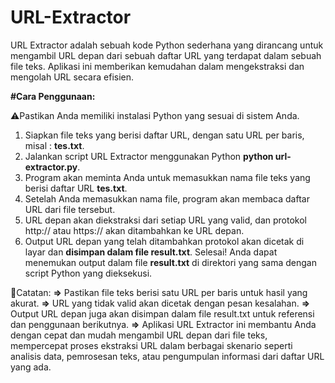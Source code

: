 # URL-Extractor
URL Extractor adalah sebuah kode Python sederhana yang dirancang untuk mengambil URL depan dari sebuah daftar URL yang terdapat dalam sebuah file teks. Aplikasi ini memberikan kemudahan dalam mengekstraksi dan mengolah URL secara efisien.

**#Cara Penggunaan:**

⚠️Pastikan Anda memiliki instalasi Python yang sesuai di sistem Anda.
1. Siapkan file teks yang berisi daftar URL, dengan satu URL per baris, misal : **tes.txt**.
2. Jalankan script URL Extractor menggunakan Python **python url-extractor.py**.
3. Program akan meminta Anda untuk memasukkan nama file teks yang berisi daftar URL **tes.txt**.
4. Setelah Anda memasukkan nama file, program akan membaca daftar URL dari file tersebut.
5. URL depan akan diekstraksi dari setiap URL yang valid, dan protokol http:// atau https:// akan ditambahkan ke URL depan.
6. Output URL depan yang telah ditambahkan protokol akan dicetak di layar dan **disimpan dalam file result.txt**.
Selesai! Anda dapat menemukan output dalam file **result.txt** di direktori yang sama dengan script Python yang dieksekusi.

📝Catatan:
**=>** Pastikan file teks berisi satu URL per baris untuk hasil yang akurat.
**=>** URL yang tidak valid akan dicetak dengan pesan kesalahan.
**=>** Output URL depan juga akan disimpan dalam file result.txt untuk referensi dan penggunaan berikutnya.
**=>** Aplikasi URL Extractor ini membantu Anda dengan cepat dan mudah mengambil URL depan dari file teks, mempercepat proses ekstraksi URL dalam berbagai skenario seperti analisis data, pemrosesan teks, atau pengumpulan informasi dari daftar URL yang ada.
